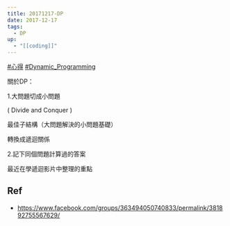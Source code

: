 ```yaml
---
title: 20171217-DP
date: 2017-12-17
tags:
  - DP
up:
  - "[[coding]]"
---
```

[#心得](https://www.facebook.com/hashtag/%E5%BF%83%E5%BE%97?__eep__=6&__cft__[0]=AZW8h0LBTah501Oo3H-ot4494tYWv5SMlI4OKjNzpIc79ypNxD1zHFFBf5Mkk6akhS1uCl_6cwg7w4vQ1ZkxFuAkedYKh8sYc59yNrKKi5JAxHPsWpIu4mItcXD5jV13mfuCJ9dSPezEAJZwWx8zfeYnNy5kbZXrflztcSORNGadMGV1auOASXIYvei1R8fgvds&__tn__=*NK-R) [#Dynamic_Programming](https://www.facebook.com/hashtag/dynamic_programming?__eep__=6&__cft__[0]=AZW8h0LBTah501Oo3H-ot4494tYWv5SMlI4OKjNzpIc79ypNxD1zHFFBf5Mkk6akhS1uCl_6cwg7w4vQ1ZkxFuAkedYKh8sYc59yNrKKi5JAxHPsWpIu4mItcXD5jV13mfuCJ9dSPezEAJZwWx8zfeYnNy5kbZXrflztcSORNGadMGV1auOASXIYvei1R8fgvds&__tn__=*NK-R)

關於DP：

1.大問題切成小問題

( Divide and Conquer )

最佳子結構（大問題解決的小問題基礎）

轉換成遞迴關係

2.記下同個問題計算過的答案

最近在學遞迴影片中整理的重點
## Ref
- https://www.facebook.com/groups/363494050740833/permalink/381892755567629/